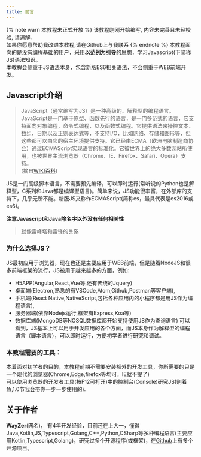 ```yaml
---
title: 前言
---
```

{% note warn 本教程未正式开放 %}
该教程刚刚开始编写, 内容未完善且未经校验, 请谅解.  
如果你愿意帮助我改进本教程,请在Github上与我联系
{% endnote %}
本教程面向的是没有编程基础的用户，采用**以范例为引导**的思想，学习Javascript(下简称JS)语法知识。  
本教程会侧重于JS语法本身，包含新版ES6相关语法，不会侧重于WEB前端开发。

## Javascript介绍
> JavaScript（通常缩写为JS）是一种高级的、解释型的编程语言。JavaScript是一门基于原型、函数先行的语言，是一门多范式的语言，它支持面向对象编程，命令式编程，以及函数式编程。它提供语法来操控文本、数组、日期以及正则表达式等，不支持I/O，比如网络、存储和图形等，但这些都可以由它的宿主环境提供支持。它已经由ECMA（欧洲电脑制造商协会）通过ECMAScript实现语言的标准化。它被世界上的绝大多数网站所使用，也被世界主流浏览器（Chrome、IE、Firefox、Safari、Opera）支持。  
(摘自[WIKI百科](https://zh.wikipedia.org/wiki/JavaScript))

JS是一门高级脚本语言，不需要预先编译，可以即时运行(常听说的Python也是解释型，C系列和Java都是编译型语言)。简单来说，JS功能很丰富，在外部库的支持下，几乎无所不能。新版JS又称作ECMAScript(简称es，最具代表是es2016或es6)。

**注意Javascript和Java除名字以外没有任何相关性**
> 就像雷峰塔和雷锋的关系

### 为什么选择JS？
JS最初应用于浏览器，现在也还是主要应用于WEB前端，但是随着NodeJS和很多前端框架的流行，JS被用于越来越多的方面，例如:
- H5APP(Angular,React,Vue等,还有传统的Jquery)
- 桌面端(Electron,熟悉的有VSCode,Atom,Github,Postman等客户端),
- 手机端(React Native,NativeScript,包括各种应用内的小程序都是用JS作为编程语言),
- 服务器端(依靠Nodejs运行,框架有Express,Koa等)
- 数据库端(MongoDB等NOSQL数据库都开始支持使用JS作为查询语言)
可以看到，JS基本上可以用于开发应用的各个方面，而JS本身作为解释型的编程语言（脚本语言），可以即时运行，方便初学者进行研究和调试。

### 本教程需要的工具：
本着面对初学者的目的，本教程前期不需要安装额外的开发工具，你所需要的只是一个现代的浏览器(Chrome,Edge,firefox等均可，IE就不提了)  
可以使用浏览器的开发者工具(按F12可打开)中的控制台(Console)研究JS(别着急,1.0节我会带你一步一步使用的). 

## 关于作者
**WayZer**(网名)， 有4年开发经验，目前还在上大一，懂得Java,Kotlin,JS,Typescript,Golang,C++,Python,CSharp等多种编程语言(主要应用Kotlin,Typescript,Golang)，研究过多个开源程序(或框架)，在[Github](https://github.com/way-zer)上有多个开源项目。